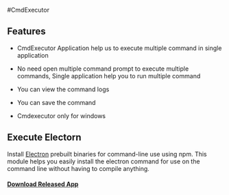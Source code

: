 #CmdExecutor

## Features
- CmdExecutor Application help us to execute multiple command in single application

- No need open multiple command prompt to execute multiple commands, Single application help you to run multiple command 

- You can view the command logs 

- You can save the command

- Cmdexecutor only for windows

## Execute Electorn

Install [Electron](https://github.com/electron-userland/electron-prebuilt) prebuilt binaries for command-line use using npm. This module helps you easily install the electron command for use on the command line without having to compile anything.


#### [Download Released App](https://github.com/parthasharathi/CmdExecutor/releases/download/1.0/CmdExecutor.exe)
